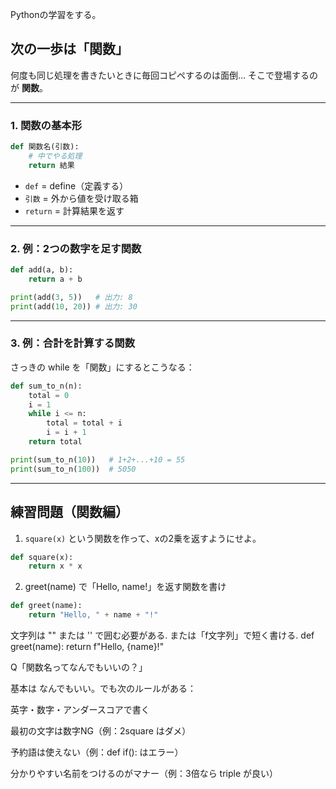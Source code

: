 Pythonの学習をする。

## 次の一歩は「関数」

何度も同じ処理を書きたいときに毎回コピペするのは面倒…
そこで登場するのが **関数**。

---

### 1. 関数の基本形

```python
def 関数名(引数):
    # 中でやる処理
    return 結果
```

* `def` = define（定義する）
* `引数` = 外から値を受け取る箱
* `return` = 計算結果を返す

---

### 2. 例：2つの数字を足す関数

```python
def add(a, b):
    return a + b

print(add(3, 5))   # 出力: 8
print(add(10, 20)) # 出力: 30
```

---

### 3. 例：合計を計算する関数

さっきの while を「関数」にするとこうなる：

```python
def sum_to_n(n):
    total = 0
    i = 1
    while i <= n:
        total = total + i
        i = i + 1
    return total

print(sum_to_n(10))   # 1+2+...+10 = 55
print(sum_to_n(100))  # 5050
```

---

## 練習問題（関数編）

1. `square(x)` という関数を作って、xの2乗を返すようにせよ。

```python
def square(x):
    return x * x
```
2. greet(name) で「Hello, name!」を返す関数を書け

```python
def greet(name):
    return "Hello, " + name + "!"
```

文字列は "" または '' で囲む必要がある.
または「f文字列」で短く書ける.
def greet(name):
    return f"Hello, {name}!"

Q「関数名ってなんでもいいの？」

基本は なんでもいい。でも次のルールがある：

英字・数字・アンダースコアで書く

最初の文字は数字NG（例：2square はダメ）

予約語は使えない（例：def if(): はエラー）

分かりやすい名前をつけるのがマナー（例：3倍なら triple が良い）
